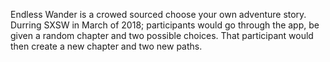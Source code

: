 Endless Wander is a crowed sourced choose your own adventure story. Durring SXSW in March of 2018; participants would go through the app, be given a random chapter and two possible choices. That participant would then create a new chapter and two new paths. 